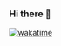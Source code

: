 ### Hi there 👋

<!--
**panalgin/panalgin** is a ✨ _special_ ✨ repository because its `README.md` (this file) appears on your GitHub profile.

Here are some ideas to get you started:

- 🔭 I’m currently working on ...
- 🌱 I’m currently learning ...
- 👯 I’m looking to collaborate on ...
- 🤔 I’m looking for help with ...
- 💬 Ask me about ...
- 📫 How to reach me: ...
- 😄 Pronouns: ...
- ⚡ Fun fact: ...
-->

[![wakatime](https://wakatime.com/badge/user/31c94074-2655-46bc-8ae7-3107f50985ea.svg)](https://wakatime.com/@31c94074-2655-46bc-8ae7-3107f50985ea)

